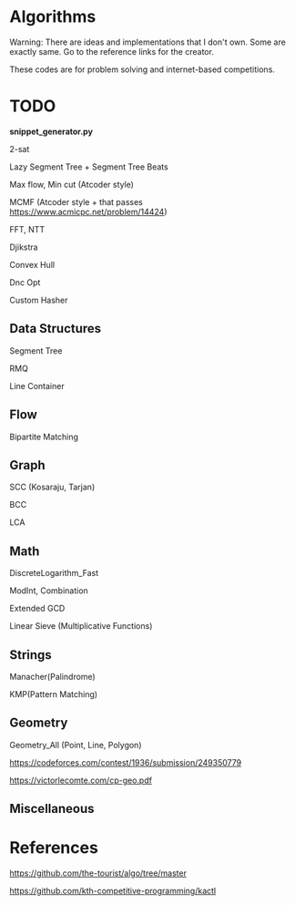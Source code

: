 # Algorithms
Warning: There are ideas and implementations that I don't own. Some are exactly same. Go to the reference links for the creator.

These codes are for problem solving and internet-based competitions.

# TODO
**snippet_generator.py**

2-sat

Lazy Segment Tree + Segment Tree Beats

Max flow, Min cut (Atcoder style)

MCMF (Atcoder style + that passes https://www.acmicpc.net/problem/14424)

FFT, NTT

Djikstra

Convex Hull

Dnc Opt

Custom Hasher
## Data Structures
Segment Tree

RMQ

Line Container
## Flow
Bipartite Matching
## Graph
SCC (Kosaraju, Tarjan)

BCC

LCA
## Math
DiscreteLogarithm_Fast

ModInt, Combination

Extended GCD

Linear Sieve (Multiplicative Functions)
## Strings
Manacher(Palindrome)

KMP(Pattern Matching)
## Geometry
Geometry_All (Point, Line, Polygon)

https://codeforces.com/contest/1936/submission/249350779

https://victorlecomte.com/cp-geo.pdf

## Miscellaneous

# References
https://github.com/the-tourist/algo/tree/master

https://github.com/kth-competitive-programming/kactl
